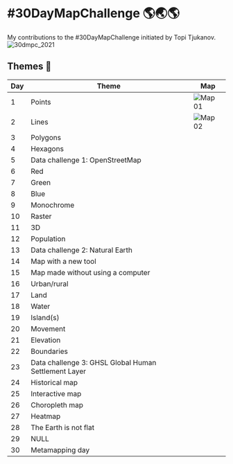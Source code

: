 # #30DayMapChallenge 🌎🌏🌎

My contributions to the #30DayMapChallenge initiated by Topi Tjukanov.
![30dmpc_2021](https://user-images.githubusercontent.com/21320677/140099900-6ce33bf2-b222-483f-a0fb-6af1c72ed080.png)



## Themes 📆

| **Day** | **Theme** | **Map** |
| --- | --- | --- |
| 1 | Points | ![Map 01](https://user-images.githubusercontent.com/21320677/139735196-746a401b-6575-4cf0-b3f5-156390d2a654.jpg) |
| 2 | Lines | ![Map 02](https://user-images.githubusercontent.com/21320677/139955738-c1ced475-0bee-4b3f-903b-9e10aef08a0c.jpg) |
| 3 | Polygons |  |
| 4 | Hexagons |
| 5 | Data challenge 1: OpenStreetMap |
| 6 | Red |
| 7 | Green |
| 8 | Blue |
| 9 | Monochrome |
| 10 | Raster |
| 11 | 3D |
| 12 | Population |
| 13 | Data challenge 2: Natural Earth |
| 14 | Map with a new tool	|
| 15 | Map made without using a computer	|
| 16 | Urban/rural	|
| 17 | Land |
| 18 | Water |
| 19 | Island(s)	|
| 20 | Movement |
| 21 | Elevation |
| 22 | Boundaries |
| 23 | Data challenge 3: GHSL Global Human Settlement Layer	|
| 24 | Historical map	|
| 25 | Interactive map	|
| 26 | Choropleth map	|
| 27 | Heatmap |
| 28 | The Earth is not flat	|
| 29 | NULL |
| 30 | Metamapping day	|
